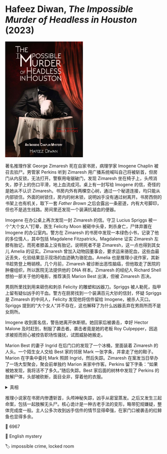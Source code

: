 # Hafeez Diwan, <i>The Impossible Murder of Headless in Houston</i> (2023)

<img src=images/2023_cover.jpg width=250/>

著名推理作家 George Zimaresh 死在自家书房，病理学家 Imogene Chaplin 被召去验尸。男管家 Perkins 听到 Zimaresh 用广播系统喊叫自己将被斩首，但房门从内反锁，无法打开。警察用电锯破门，发现 Zimaresh 坐在椅子上，头颅消失，脖子上的伤口平滑，地上血流成河。桌上有一封写给 Imogene 的信，奇怪的是她从不认识 Zimaresh。书房内外有两棵空心树，通过一个秘道连接，均只能从内部锁住。外面的树锁住，房内的树未锁，说明凶手没有通过树离开。书房西侧的书架上也有机关，取下一套 <i>Father Brown</i> 之后会露出一条密道，内有大号脚印，但也不是逃生线路。房间里还发现一个装满抗凝血的便器。

Imogene 在办公桌上再次发现一封 Zimaresh 的信。守卫 Lucius Spriggs 被一个“大个女人”打晕，医生 Felicity Moon 被砸中头骨，刺杀身亡，尸体弃置在 Imogene 的办公室内。警方在 Zimaresh 的书房中发现一本绿色小书，记录了他的多位情人，其中包括 Magdalene Fitzpatrick。Magdalene 证实 Zimaresh 左膝有胎记，而死者膝盖上没有胎记，说明死者不是 Zimaresh，这一点也得到其女儿 Amelia 的证实。Zimaresh 曾加入动物园董事会，要求运来骆驼血，这些血最近丢失，化验结果显示现场的血迹确为骆驼血。Amelia 也是推理小说作家，其新书趁势登上畅销榜。几个月前，Zimaresh 被诊断出恶性脑癌，但他取走了医院的肿瘤组织，所以医院无法提供他的 DNA 样本。Zimaresh 的经纪人 Richard Shell 想拍一部关于他的电影，推荐演员 Marion Best 出演，但被 Zimaresh 否决。

男厕所里找到用来砸伤和刺杀 Felicity 的雕塑和凶器刀。Spriggs 被人勒死，指甲上留有疑似凶手的干血。警方在厨房找到一个装满百元大钞的信封，怀疑 Spriggs 是 Zimaresh 的中间人，Felicity 发现他将信件留给 Imogene，被杀人灭口。Spriggs 提到的“大个女人”并不存在，这也解释了为什么凶器丢弃在男厕所而不是女厕所。

Imogene 收到匿名信，警告她离开休斯顿。她回家后被袭击，幸好 Hector Malone 及时赶到，制服了袭击者。袭击者竟是她的老板 Roy Culpepper，因追求被拒而担心被控告职场性骚扰，试图威胁她搬走。

Marion Best 的妻子 Ingrid 在后门口的发现了一个冰桶，里面装着 Zimaresh 的人头。一个陌生女人交给 Best 家的邻居 Mark 一张字条，并拿走了他的鞋子。Marion 在字条中委托 Mark 照顾 Ingrid，然后失踪。Zimaresh 在案发当日举办了一场大型聚会，聚会前单独约 Marion 来家中作客。Perkins 留下字条：“如果被她发现，我将活不了多久。”随后失踪。Best 家后面的树林中发现了 Perkins 的肢解尸体，头部被砍断，面目全非，穿着他的衣服。

<details><summary>真相</summary>
书房里的尸体是 Marion Best，Zimaresh 杀死他后将其斩首，从内侧锁住书房门，通过广播声称自己将被斩首。Zimaresh 躲在树中，通过窥伺孔观察外面的动静，伺机假扮成警察离开。交给 Mark 便条的女人是 Zimaresh 或者 Perkins 假扮。Felicity 发现 Spriggs 把信放在 Imogene 的桌上，被 Spriggs 灭口，而 Spriggs 之后又被 Zimaresh 勒死。按照 Zimaresh 的计划，Perkins 在树林里肢解了他的尸体，试图掩盖左膝的胎记，然后砍碎 Marion 的头，使其无法辨认。Perkins 把 Zimaresh 的头装进冰桶，留在 Best 家的后门口。
</details>

推理小说家在书房内惨遭斩首，头颅神秘失踪，凶手从密室蒸发。之后又发生三起命案，包括一起肢解无头尸。核心诡计是一种古老手法的变形，略带犯规嫌疑，整体完成度一般。主人公多次收到凶手信件的情节显得牵强，在家门口被袭击的红鲱鱼也显得多余。

:link: 6967

:file_folder: English mystery

:label: impossible crime, locked room
